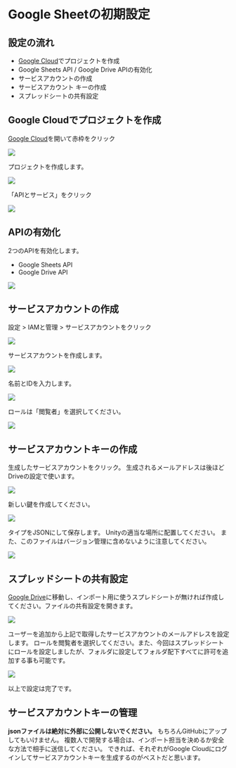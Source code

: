 
# Google Sheetの初期設定

## 設定の流れ

- [Google Cloud](https://console.cloud.google.com/)でプロジェクトを作成
- Google Sheets API	/ Google Drive APIの有効化
- サービスアカウントの作成
- サービスアカウント キーの作成
- スプレッドシートの共有設定

## Google Cloudでプロジェクトを作成

[Google Cloud](https://console.cloud.google.com/)を開いて赤枠をクリック

![](assets/googleSheet/top.png)

プロジェクトを作成します。

![](assets/googleSheet/create_project.png)

「APIとサービス」をクリック

![](assets/googleSheet/api_click.png)

## APIの有効化

2つのAPIを有効化します。

- Google Sheets API
- Google Drive API

![](assets/googleSheet/enable_api.png)

## サービスアカウントの作成

設定 > IAMと管理 > サービスアカウントをクリック

![](assets/googleSheet/service_account.png)

サービスアカウントを作成します。

![](assets/googleSheet/service_account_create.png)

名前とIDを入力します。

![](assets/googleSheet/service_account_create2.png)

ロールは「閲覧者」を選択してください。

![](assets/googleSheet/service_account_create3.png)

## サービスアカウントキーの作成

生成したサービスアカウントをクリック。 生成されるメールアドレスは後ほどDriveの設定で使います。

![](assets/googleSheet/service_account_key.png)

新しい鍵を作成してください。

![](assets/googleSheet/service_account_key2.png)

タイプをJSONにして保存します。 Unityの適当な場所に配置してください。
また、このファイルはバージョン管理に含めないように注意してください。

![](assets/googleSheet/service_account_key3.png)

## スプレッドシートの共有設定

[Google Drive](https://drive.google.com/drive/home)に移動し、インポート用に使うスプレドシートが無ければ作成してください。ファイルの共有設定を開きます。

![](assets/googleSheet/drive_share.png)

ユーザーを追加から上記で取得したサービスアカウントのメールアドレスを設定します。 ロールを閲覧者を選択してください。また、今回はスプレッドシートにロールを設定しましたが、フォルダに設定してフォルダ配下すべてに許可を追加する事も可能です。

![](assets/googleSheet/drive_share2.png)

以上で設定は完了です。

## サービスアカウントキーの管理

**jsonファイルは絶対に外部に公開しないでください。** もちろんGitHubにアップしてもいけません。
複数人で開発する場合は、インポート担当を決めるか安全な方法で相手に送信してください。
できれば、それぞれがGoogle Cloudにログインしてサービスアカウントキーを生成するのがベストだと思います。